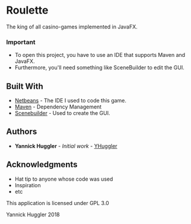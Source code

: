 # Roulette

The king of all casino-games implemented in JavaFX.


### Important

* To open this project, you have to use an IDE that supports Maven and JavaFX. 
* Furthermore, you'll need something like SceneBuilder to edit the GUI.

## Built With

* [Netbeans](https://netbeans.org) - The IDE I used to code this game.
* [Maven](https://maven.apache.org/) - Dependency Management
* [Scenebuilder](http://gluonhq.com/products/scene-builder/) - Used to create the GUI.

## Authors

* **Yannick Huggler** - *Initial work* - [YHuggler](https://github.com/yhuggler)

## Acknowledgments

* Hat tip to anyone whose code was used
* Inspiration
* etc



This application is licensed under GPL 3.0

Yannick Huggler 2018
